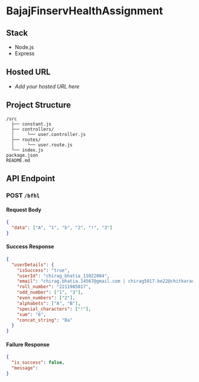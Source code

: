 # BajajFinservHealthAssignment

## Stack

- Node.js
- Express

## Hosted URL

- _Add your hosted URL here_

## Project Structure

```
/src
  ├── constant.js
  ├── controllers/
  │     └── user.controller.js
  ├── routes/
  │     └── user.route.js
  └── index.js
package.json
README.md
```

## API Endpoint

### POST `/bfhl`

#### Request Body

```json
{
  "data": ["A", "1", "b", "2", "!", "3"]
}
```

#### Success Response

```json
{
  "userDetails": {
    "isSuccess": "true",
    "userId": "chirag_bhatia_11022004",
    "email": "chirag.bhatia.14567@gmail.com | chirag5017.be22@chitkarauniversity.edu.in",
    "roll_number": "2211985017",
    "odd_number": ["1", "3"],
    "even_numbers": ["2"],
    "alphabets": ["A", "B"],
    "special_characters": ["!"],
    "sum": "6",
    "concat_string": "Ba"
  }
}
```

#### Failure Response

```json
{
  "is_success": false,
  "message":
}